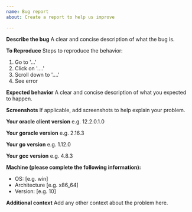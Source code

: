 ```yaml
---
name: Bug report
about: Create a report to help us improve

---
```


**Describe the bug**
A clear and concise description of what the bug is.

**To Reproduce**
Steps to reproduce the behavior:
1. Go to '...'
2. Click on '....'
3. Scroll down to '....'
4. See error

**Expected behavior**
A clear and concise description of what you expected to happen.

**Screenshots**
If applicable, add screenshots to help explain your problem.

**Your oracle client version**
e.g. 12.2.0.1.0

**Your goracle version**
e.g. 2.16.3

**Your go version**
e.g. 1.12.0

**Your gcc version**
e.g. 4.8.3

**Machine (please complete the following information):**
 - OS: [e.g. win]
 - Architecture [e.g. x86_64]
 - Version: [e.g. 10]

**Additional context**
Add any other context about the problem here.
